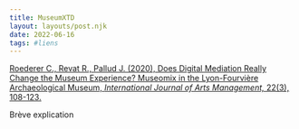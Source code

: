 ```yaml
---
title: MuseumXTD
layout: layouts/post.njk
date: 2022-06-16
tags: #liens
---
```


[Roederer C., Revat R., Pallud J. (2020), Does Digital Mediation Really Change the Museum Experience? Museomix in the Lyon-Fourvière Archaeological Museum, _International Journal of Arts Management,_ 22(3), 108-123.]()

Brève explication